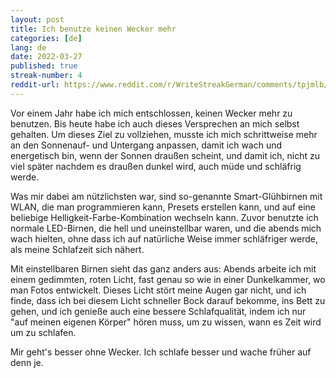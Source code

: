 ```yaml
---
layout: post
title: Ich benutze keinen Wecker mehr
categories: [de]
lang: de
date: 2022-03-27
published: true
streak-number: 4
reddit-url: https://www.reddit.com/r/WriteStreakGerman/comments/tpjmlb/streak_4_ich_benutze_keinen_wecker_mehr/
---
```

Vor einem Jahr habe ich mich entschlossen, keinen Wecker mehr zu benutzen. Bis heute habe ich auch dieses Versprechen an mich selbst gehalten. Um dieses Ziel zu vollziehen, musste ich mich schrittweise mehr an den Sonnenauf- und Untergang anpassen, damit ich wach und energetisch bin, wenn der Sonnen draußen scheint, und damit ich, nicht zu viel später nachdem es draußen dunkel wird, auch müde und schläfrig werde.

Was mir dabei am nützlichsten war, sind so-genannte Smart-Glühbirnen mit WLAN, die man programmieren kann, Presets erstellen kann, und auf eine beliebige Helligkeit-Farbe-Kombination wechseln kann. Zuvor benutzte ich normale LED-Birnen, die hell und uneinstellbar waren, und die abends mich wach hielten, ohne dass ich auf natürliche Weise immer schläfriger werde, als meine Schlafzeit sich nähert.

Mit einstellbaren Birnen sieht das ganz anders aus: Abends arbeite ich mit einem gedimmten, roten Licht, fast genau so wie in einer Dunkelkammer, wo man Fotos entwickelt. Dieses Licht stört meine Augen gar nicht, und ich finde, dass ich bei diesem Licht schneller Bock darauf bekomme, ins Bett zu gehen, und ich genieße auch eine bessere Schlafqualität, indem ich nur "auf meinen eigenen Körper" hören muss, um zu wissen, wann es Zeit wird um zu schlafen.

Mir geht's besser ohne Wecker. Ich schlafe besser und wache früher auf denn je.